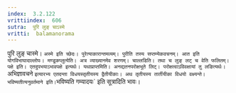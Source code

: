 ```yaml
---
index:  3.2.122
vrittiindex:  606
sutra:  पुरि लुङ् चाऽस्मे
vritti:  balamanorama 
---
```


पुरि लुङ् चास्मे। `अस्मे इति च्छेदः। पुरेत्याकारान्तमव्यम्। पुरीति तस्य सप्तम्येकवचनम्। आत इति योगविभाघादाल्लोपः। मण्डूकप्लुत्येति। अत्र व्याख्यानमेव शरणम्। चाल्लडिति। तथा च लुङ् लट् च वेति फलितम्। पक्षे इति। एतदुपभयाऽभावपक्षे इत्यर्थः। यथाप्राप्तमिति। अनद्यतनपरोक्षभूते लिट्। परोक्षत्वाऽविवक्षायां तु लङित्यर्थः। `अभिज्ञावचने ` इत्यारभ्य एतदन्ता विधयस्तृतीयस्य द्वैतीयीकाः। अथ तृतीयस्य तार्तीयीका विधयो वक्ष्यन्ते। भविष्यतीत्यनुवर्तमाने इति। `भविष्यति गम्यादयः` इति सूत्रादिति भावः।

